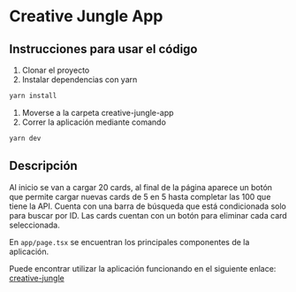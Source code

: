 # Creative Jungle App

## Instrucciones para usar el código
1. Clonar el proyecto
1. Instalar dependencias con yarn 
```bash
yarn install
``` 
1. Moverse a la carpeta creative-jungle-app
1. Correr la aplicación mediante comando 
```bash
yarn dev
``` 
## Descripción
Al inicio se van a cargar 20 cards, al final de la página aparece un botón que permite cargar nuevas cards de 5 en 5 hasta completar las 100 que tiene la API. 
Cuenta con una barra de búsqueda que está condicionada solo para buscar por ID. 
Las cards cuentan con un botón para eliminar cada card seleccionada.

En `app/page.tsx` se encuentran los principales componentes de la aplicación. 

Puede encontrar utilizar la aplicación funcionando en el siguiente enlace:
[creative-jungle](https://creative-jungle.vercel.app/)
